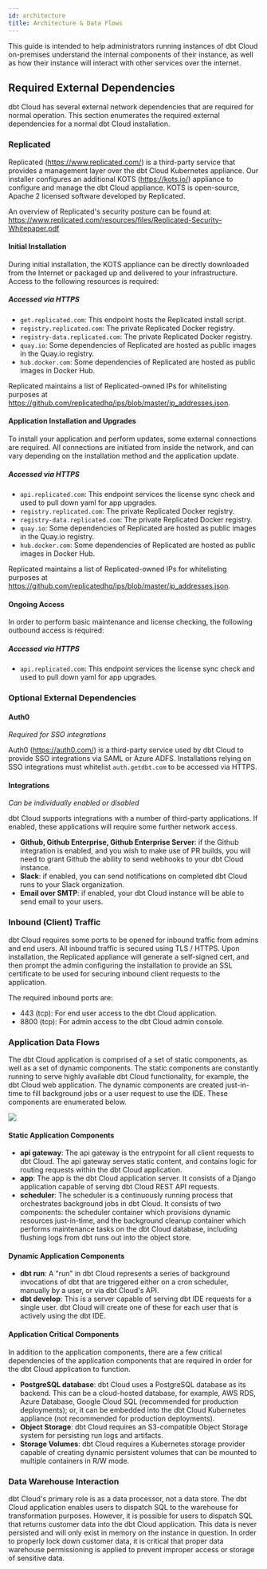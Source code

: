```yaml
---
id: architecture
title: Architecture & Data Flows
---
```


This guide is intended to help administrators running instances of dbt Cloud on-premises understand the internal components of their instance, as well as how their instance will interact with other services over the internet.

## Required External Dependencies

dbt Cloud has several external network dependencies that are required for normal operation. This section enumerates the required external dependencies for a normal dbt Cloud installation.

### Replicated

Replicated (https://www.replicated.com/) is a third-party service that provides a management layer over the dbt Cloud Kubernetes appliance. Our installer configures an additional KOTS (https://kots.io/) appliance to configure and manage the dbt Cloud appliance. KOTS is open-source, Apache 2 licensed software developed by Replicated.

An overview of Replicated's security posture can be found at: https://www.replicated.com/resources/files/Replicated-Security-Whitepaper.pdf

#### Initial Installation

During initial installation, the KOTS appliance can be directly downloaded from the Internet or packaged up and delivered to your infrastructure. Access to the following resources is required:

##### Accessed via HTTPS

- `get.replicated.com`: This endpoint hosts the Replicated install script.
- `registry.replicated.com`: The private Replicated Docker registry.
- `registry-data.replicated.com`: The private Replicated Docker registry.
- `quay.io`: Some dependencies of Replicated are hosted as public images in the Quay.io registry.
- `hub.docker.com`: Some dependencies of Replicated are hosted as public images in Docker Hub.

Replicated maintains a list of Replicated-owned IPs for whitelisting purposes at https://github.com/replicatedhq/ips/blob/master/ip_addresses.json.

#### Application Installation and Upgrades

To install your application and perform updates, some external connections are required. All connections are initiated from inside the network, and can vary depending on the installation method and the application update.

##### Accessed via HTTPS

- `api.replicated.com`: This endpoint services the license sync check and used to pull down yaml for app upgrades.
- `registry.replicated.com`: The private Replicated Docker registry.
- `registry-data.replicated.com`: The private Replicated Docker registry.
- `quay.io`: Some dependencies of Replicated are hosted as public images in the Quay.io registry.
- `hub.docker.com`: Some dependencies of Replicated are hosted as public images in Docker Hub.

Replicated maintains a list of Replicated-owned IPs for whitelisting purposes at https://github.com/replicatedhq/ips/blob/master/ip_addresses.json.

#### Ongoing Access

In order to perform basic maintenance and license checking, the following outbound access is required:

##### Accessed via HTTPS

- `api.replicated.com`: This endpoint services the license sync check and used to pull down yaml for app upgrades.

### Optional External Dependencies

#### Auth0

_Required for SSO integrations_

Auth0 (https://auth0.com/) is a third-party service used by dbt Cloud to provide SSO integrations via SAML or Azure ADFS. Installations relying on SSO integrations must whitelist `auth.getdbt.com` to be accessed via HTTPS.

#### Integrations

_Can be individually enabled or disabled_

dbt Cloud supports integrations with a number of third-party applications. If enabled, these applications will require some further network access.

- **Github, Github Enterprise, Github Enterprise Server**: if the Github integration is enabled, and you wish to make use of PR builds, you will need to grant Github the ability to send webhooks to your dbt Cloud instance.
- **Slack**: if enabled, you can send notifications on completed dbt Cloud runs to your Slack organization.
- **Email over SMTP**: if enabled, your dbt Cloud instance will be able to send email to your users.

### Inbound (Client) Traffic

dbt Cloud requires some ports to be opened for inbound traffic from admins and end users. All inbound traffic is secured using TLS / HTTPS. Upon installation, the Replicated appliance will generate a self-signed cert, and then prompt the admin configuring the installation to provide an SSL certificate to be used for securing inbound client requests to the application.

The required inbound ports are:

- 443 (tcp): For end user access to the dbt Cloud application.
- 8800 (tcp): For admin access to the dbt Cloud admin console.

### Application Data Flows

The dbt Cloud application is comprised of a set of static components, as well as a set of dynamic components. The static components are constantly running to serve highly available dbt Cloud functionality, for example, the dbt Cloud web application. The dynamic components are created just-in-time to fill background jobs or a user request to use the IDE. These components are enumerated below.

<img src="/img/docs/dbt-cloud/on-premises/data-flows.png" />

#### Static Application Components

- **api gateway**: The api gateway is the entrypoint for all client requests to dbt Cloud. The api gateway serves static content, and contains logic for routing requests within the dbt Cloud application.
- **app**: The app is the dbt Cloud application server. It consists of a Django application capable of serving dbt Cloud REST API requests.
- **scheduler**: The scheduler is a continuously running process that orchestrates background jobs in dbt Cloud. It consists of two components: the scheduler container which provisions dynamic resources just-in-time, and the background cleanup container which performs maintenance tasks on the dbt Cloud database, including flushing logs from dbt runs out into the object store.

#### Dynamic Application Components

- **dbt run**: A "run" in dbt Cloud represents a series of background invocations of dbt that are triggered either on a cron scheduler, manually by a user, or via dbt Cloud's API.
- **dbt develop**: This is a server capable of serving dbt IDE requests for a single user. dbt Cloud will create one of these for each user that is actively using the dbt IDE.

#### Application Critical Components

In addition to the application components, there are a few critical dependencies of the application components that are required in order for the dbt Cloud application to function.

- **PostgreSQL database**: dbt Cloud uses a PostgreSQL database as its backend. This can be a cloud-hosted database, for example, AWS RDS, Azure Database, Google Cloud SQL (recommended for production deployments); or, it can be embedded into the dbt Cloud Kubernetes appliance (not recommended for production deployments).
- **Object Storage**: dbt Cloud requires an S3-compatible Object Storage system for persisting run logs and artifacts.
- **Storage Volumes**: dbt Cloud requires a Kubernetes storage provider capable of creating dynamic persistent volumes that can be mounted to multiple containers in R/W mode.

### Data Warehouse Interaction

dbt Cloud's primary role is as a data processor, not a data store. The dbt Cloud application enables users to dispatch SQL to the warehouse for transformation purposes. However, it is possible for users to dispatch SQL that returns customer data into the dbt Cloud application. This data is never persisted and will only exist in memory on the instance in question. In order to properly lock down customer data, it is critical that proper data warehouse permissioning is applied to prevent improper access or storage of sensitive data.
